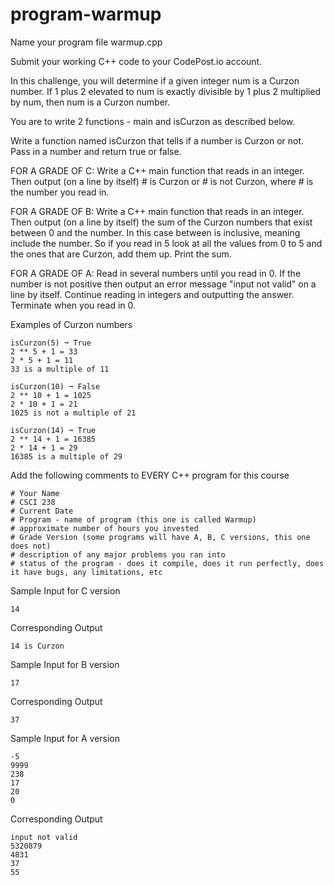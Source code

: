# program-warmup
Name your program file warmup.cpp

Submit your working C++ code to your CodePost.io account. 

In this challenge, you will determine if a given integer num is a Curzon number. If 1 plus 2 elevated to num is exactly divisible by 1 plus 2 multiplied by num, then num is a Curzon number.

You are to write 2 functions - main and isCurzon as described below. 

Write a function named isCurzon that tells if a number is Curzon or not. Pass in a number and return true or false. 

FOR A GRADE OF C: Write a C++ main function that reads in an integer. Then output (on a line by itself) # is Curzon or # is not Curzon, where # is the number you read in. 

FOR A GRADE OF B: Write a C++ main function that reads in an integer. Then output (on a line by itself) the sum of the Curzon numbers that exist between 0 and the number. In this case between is inclusive, meaning include the number. So if you read in 5 look at all the values from 0 to 5 and the ones that are Curzon, add them up. Print the sum. 

FOR A GRADE OF A: Read in several numbers until you read in 0. If the number is not positive then output an error message "input not valid" on a line by itself. Continue reading in integers and outputting the answer. Terminate when you read in 0. 

Examples of Curzon numbers
```
isCurzon(5) ➞ True
2 ** 5 + 1 = 33
2 * 5 + 1 = 11
33 is a multiple of 11
```
```
isCurzon(10) ➞ False
2 ** 10 + 1 = 1025
2 * 10 + 1 = 21
1025 is not a multiple of 21
```

```
isCurzon(14) ➞ True
2 ** 14 + 1 = 16385
2 * 14 + 1 = 29
16385 is a multiple of 29
```

Add the following comments to EVERY C++ program for this course

```
# Your Name
# CSCI 238
# Current Date
# Program - name of program (this one is called Warmup)
# approximate number of hours you invested
# Grade Version (some programs will have A, B, C versions, this one does not)
# description of any major problems you ran into
# status of the program - does it compile, does it run perfectly, does it have bugs, any limitations, etc
```

Sample Input for C version
```
14
```
Corresponding Output
```
14 is Curzon 
```

Sample Input for B version
```
17
```
Corresponding Output
```
37 
```

Sample Input for A version
```
-5
9999
238
17
20
0
```
Corresponding Output
```
input not valid
5320879
4831
37
55
```
